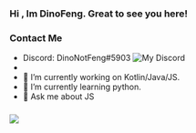 ### Hi , Im DinoFeng. Great to see you here!
 ### Contact Me
 - Discord: DinoNotFeng#5903
![My Discord](https://discord-readme-badge.vercel.app/api?id=692209749009104946)
 - 
- 🔭 I’m currently working on Kotlin/Java/JS.
- 🌱 I’m currently learning python.
- 💬 Ask me about JS
###
 ![](https://github-readme-stats.vercel.app/api?username=dinofengz&show_icons=true&theme=tokyonight)
